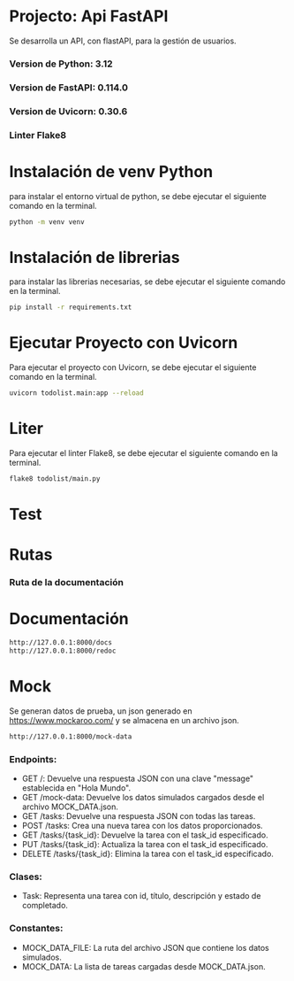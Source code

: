 # Projecto: Api FastAPI

Se desarrolla un API, con flastAPI, para la gestión de usuarios.

### Version de Python: 3.12
### Version de FastAPI: 0.114.0
### Version de Uvicorn: 0.30.6
### Linter Flake8

# Instalación de venv Python 
para instalar el entorno virtual de python, se debe ejecutar el siguiente comando en la terminal.
```bash
python -m venv venv
```


# Instalación de librerias
para instalar las librerias necesarias, se debe ejecutar el siguiente comando en la terminal.
```bash
pip install -r requirements.txt
```

# Ejecutar Proyecto con Uvicorn
Para ejecutar el proyecto con Uvicorn, se debe ejecutar el siguiente comando en la terminal.
```bash
uvicorn todolist.main:app --reload
```

# Liter
Para ejecutar el linter Flake8, se debe ejecutar el siguiente comando en la terminal.
```bash
flake8 todolist/main.py
```

# Test

# Rutas

### Ruta de la documentación

# Documentación
```bash
http://127.0.0.1:8000/docs
http://127.0.0.1:8000/redoc
```

# Mock
Se generan datos de prueba, un json generado en https://www.mockaroo.com/ y se almacena en un archivo json.
```bash
http://127.0.0.1:8000/mock-data
```

### Endpoints:
- GET /: Devuelve una respuesta JSON con una clave "message" establecida en "Hola Mundo".
- GET /mock-data: Devuelve los datos simulados cargados desde el archivo MOCK_DATA.json.
- GET /tasks: Devuelve una respuesta JSON con todas las tareas.
- POST /tasks: Crea una nueva tarea con los datos proporcionados.
- GET /tasks/{task_id}: Devuelve la tarea con el task_id especificado.
- PUT /tasks/{task_id}: Actualiza la tarea con el task_id especificado.
- DELETE /tasks/{task_id}: Elimina la tarea con el task_id especificado.

### Clases:
- Task: Representa una tarea con id, título, descripción y estado de completado.

### Constantes:
- MOCK_DATA_FILE: La ruta del archivo JSON que contiene los datos simulados.
- MOCK_DATA: La lista de tareas cargadas desde MOCK_DATA.json.
